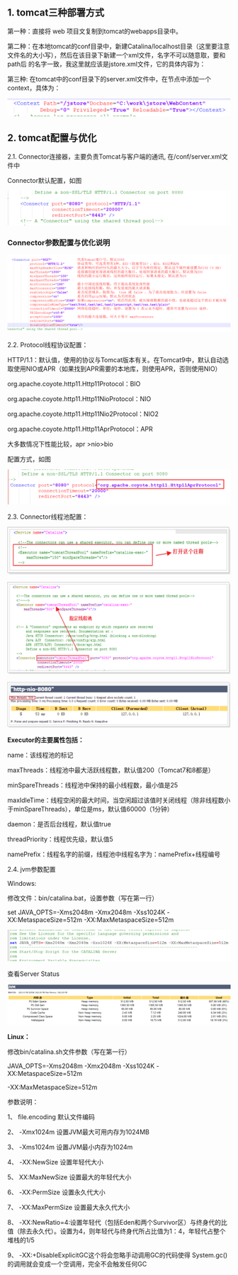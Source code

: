 ## 1. **tomcat三种部署方式**

第一种：直接将 web 项目文复制到tomcat的webapps目录中。

第二种：在本地tomcat的conf目录中，新建Catalina/localhost目录（这里要注意文件名的大小写），然后在该目录下新建一个xml文件，名字不可以随意取，要和path后 的名字一致，我这里就应该是jstore.xml文件，它的具体内容为：

<Context docBase="C:\work\jstore\web" path="/jstore" reloadable="true"/>

第三种: 在tomcat中的conf目录下的server.xml文件中，在<Host/>节点中添加一个context，具体为：

 ![img](assets/1800176-20190910172515667-1375366255.png)

## 2. **tomcat配置与优化**

2.1. Connector连接器，主要负责Tomcat与客户端的通讯, 在/conf/server.xml文件中

Connector默认配置，如图

 ![img](assets/1800176-20190910172536054-568858745.png)

### Connector参数配置与优化说明

 ![img](assets/1800176-20190910172545719-1754580366.png)

2.2. Protocol线程协议配置：

HTTP/1.1：默认值，使用的协议与Tomcat版本有关。在Tomcat9中，默认自动选取使用NIO或APR（如果找到APR需要的本地库，则使用APR，否则使用NIO）

org.apache.coyote.http11.Http11Protocol：BIO

org.apache.coyote.http11.Http11NioProtocol：NIO

org.apache.coyote.http11.Http11Nio2Protocol：NIO2

org.apache.coyote.http11.Http11AprProtocol：APR

大多数情况下性能比较，apr >nio>bio

配置方式，如图

 ![img](assets/1800176-20190910172606679-1872454313.png)

2.3. Connector线程池配置：

 ![img](assets/1800176-20190910172617795-1414200957.png)

 

 ![img](assets/1800176-20190910172625452-704423627.png)

 

 ![img](assets/1800176-20190910172631751-368235699.png)

**Executor的主要属性包括：**

name：该线程池的标记

maxThreads：线程池中最大活跃线程数，默认值200（Tomcat7和8都是）

minSpareThreads：线程池中保持的最小线程数，最小值是25

maxIdleTime：线程空闲的最大时间，当空闲超过该值时关闭线程（除非线程数小于minSpareThreads），单位是ms，默认值60000（1分钟）

daemon：是否后台线程，默认值true

threadPriority：线程优先级，默认值5

namePrefix：线程名字的前缀，线程池中线程名字为：namePrefix+线程编号

2.4. jvm参数配置 

Windows:

修改文件：bin/catalina.bat，设置参数（写在第一行）

set JAVA_OPTS=-Xms2048m -Xmx2048m -Xss1024K -XX:MetaspaceSize=512m -XX:MaxMetaspaceSize=512m

 ![img](assets/1800176-20190910172659476-1615822332.png)

查看Server Status

 ![img](assets/1800176-20190910172706873-705940657.png)

**Linux：**

修改bin/catalina.sh文件参数（写在第一行）

JAVA_OPTS=-Xms2048m -Xmx2048m -Xss1024K -XX:MetaspaceSize=512m

-XX:MaxMetaspaceSize=512m

参数说明：

1、 file.encoding 默认文件编码

2、 -Xmx1024m  设置JVM最大可用内存为1024MB

3、 -Xms1024m  设置JVM最小内存为1024m

4、 -XX:NewSize  设置年轻代大小

5、 XX:MaxNewSize 设置最大的年轻代大小

6、 -XX:PermSize  设置永久代大小

7、 -XX:MaxPermSize 设置最大永久代大小

8、 -XX:NewRatio=4:设置年轻代（包括Eden和两个Survivor区）与终身代的比值（除去永久代）。设置为4，则年轻代与终身代所占比值为1：4，年轻代占整个堆栈的1/5

9、 -XX:+DisableExplicitGC这个将会忽略手动调用GC的代码使得 System.gc()的调用就会变成一个空调用，完全不会触发任何GC